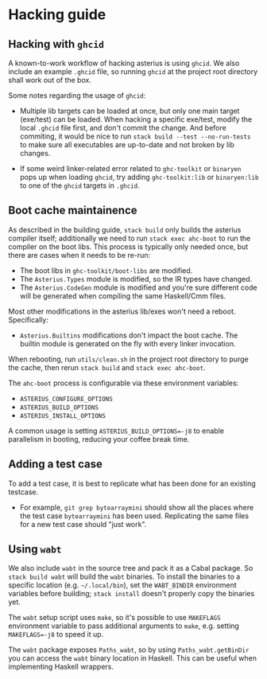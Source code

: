 # Hacking guide

## Hacking with `ghcid`

A known-to-work workflow of hacking asterius is using `ghcid`. We also include
an example `.ghcid` file, so running `ghcid` at the project root directory shall
work out of the box.

Some notes regarding the usage of `ghcid`:

* Multiple lib targets can be loaded at once, but only one main target
  (exe/test) can be loaded. When hacking a specific exe/test, modify the local
  `.ghcid` file first, and don't commit the change. And before commiting, it
  would be nice to run `stack build --test --no-run-tests` to make sure all
  executables are up-to-date and not broken by lib changes.

* If some weird linker-related error related to `ghc-toolkit` or `binaryen` pops
  up when loading `ghcid`, try adding `ghc-toolkit:lib` or `binaryen:lib` to one
  of the `ghcid` targets in `.ghcid`.

## Boot cache maintainence

As described in the building guide, `stack build` only builds the asterius
compiler itself; additionally we need to run `stack exec ahc-boot` to run the
compiler on the boot libs. This process is typically only needed once, but there
are cases when it needs to be re-run:

* The boot libs in `ghc-toolkit/boot-libs` are modified.
* The `Asterius.Types` module is modified, so the IR types have changed.
* The `Asterius.CodeGen` module is modified and you're sure different code will
  be generated when compiling the same Haskell/Cmm files.

Most other modifications in the asterius lib/exes won't need a reboot.
Specifically:

* `Asterius.Builtins` modifications don't impact the boot cache. The builtin
  module is generated on the fly with every linker invocation.

When rebooting, run `utils/clean.sh` in the project root directory to purge the
cache, then rerun `stack build` and `stack exec ahc-boot`.

The `ahc-boot` process is configurable via these environment variables:

* `ASTERIUS_CONFIGURE_OPTIONS`
* `ASTERIUS_BUILD_OPTIONS`
* `ASTERIUS_INSTALL_OPTIONS`

A common usage is setting `ASTERIUS_BUILD_OPTIONS=-j8` to enable parallelism in
booting, reducing your coffee break time.

## Adding a test case

To add a test case, it is best to replicate what has been done for an existing testcase.

- For example, `git grep bytearraymini` should show all the places where the test case
`bytearraymini` has been used. Replicating the same files for a new test case
should "just work".

## Using `wabt`

We also include `wabt` in the source tree and pack it as a Cabal package. So
`stack build wabt` will build the `wabt` binaries. To install the binaries to a
specific location (e.g. `~/.local/bin`), set the `WABT_BINDIR` environment
variables before building; `stack install` doesn't properly copy the binaries
yet.

The `wabt` setup script uses `make`, so it's possible to use `MAKEFLAGS`
environment variable to pass additional arguments to `make`, e.g. setting
`MAKEFLAGS=-j8` to speed it up.

The `wabt` package exposes `Paths_wabt`, so by using `Paths_wabt.getBinDir` you
can access the `wabt` binary location in Haskell. This can be useful when
implementing Haskell wrappers.
